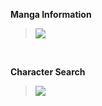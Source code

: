 **Manga Information**
>
> <img src="https://imgur.com/xnDxRjG.jpg">

<br>

**Character Search**
>
> <img src="https://imgur.com/jStTJ4S.jpg">
